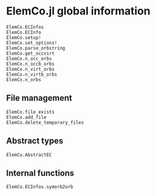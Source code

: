 # ElemCo.jl global information

```@docs
ElemCo.ECInfos
ElemCo.ECInfo
ElemCo.setup!
ElemCo.set_options!
ElemCo.parse_orbstring
ElemCo.get_occvirt
ElemCo.n_occ_orbs
ElemCo.n_occb_orbs
ElemCo.n_virt_orbs
ElemCo.n_virtb_orbs
ElemCo.n_orbs
```

## File management
```@docs
ElemCo.file_exists
ElemCo.add_file
ElemCo.delete_temporary_files
```

## Abstract types
```@docs
ElemCo.AbstractEC
```

## Internal functions
```@docs
ElemCo.ECInfos.symorb2orb
```

